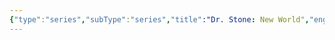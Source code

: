 ```yaml
---
{"type":"series","subType":"series","title":"Dr. Stone: New World","englishTitle":"Dr. Stone: New World","year":2023,"dataSource":"MALAPI","url":"https://myanimelist.net/anime/48549/Dr_Stone__New_World","id":48549,"genres":["Adventure","Comedy","Sci-Fi"],"studios":["TMS Entertainment"],"episodes":11,"duration":"24 min per ep","onlineRating":8.35,"actors":null,"image":"https://cdn.myanimelist.net/images/anime/1255/135158.jpg","released":true,"streamingServices":["Crunchyroll","Funimation","Netflix","Ani-One Asia"],"airing":true,"airedFrom":"06/04/2023","airedTo":"01/01/1970","watched":false,"lastWatched":"","personalRating":0,"tags":["mediaDB/tv/series"],"dg-publish":true,"permalink":"/media-db/series/dr-stone-new-world-2023/","dgPassFrontmatter":true,"noteIcon":"1","created":"2023-11-14T21:08:36.076+05:30","updated":"2023-12-10T09:41:49.774+05:30"}
---
```


